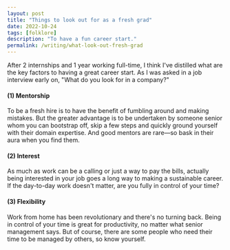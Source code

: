 ```yaml
---
layout: post
title: "Things to look out for as a fresh grad"
date: 2022-10-24
tags: [folklore]
description: "To have a fun career start."
permalink: /writing/what-look-out-fresh-grad
---
```


After 2 internships and 1 year working full-time, I think I've distilled what are the key factors to having a great career start. As I was asked in a job interview early on, "What do you look for in a company?"

#### (1) Mentorship

To be a fresh hire is to have the benefit of fumbling around and making mistakes. But the greater advantage is to be undertaken by someone senior whom you can bootstrap off, skip a few steps and quickly ground yourself with their domain expertise. And good mentors are rare—so bask in their aura when you find them.

#### (2) Interest

As much as work can be a calling or just a way to pay the bills, actually being interested in your job goes a long way to making a sustainable career. If the day-to-day work doesn't matter, are you fully in control of your time?

#### (3) Flexibility

Work from home has been revolutionary and there's no turning back. Being in control of your time is great for productivity, no matter what senior management says. But of course, there are some people who need their time to be managed by others, so know yourself.
